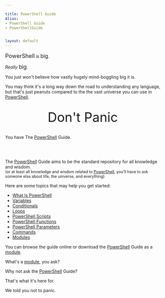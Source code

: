 ```yaml
---

title: PowerShell Guide
Alias: 
- PowerShell Guide
- PowerShellGuide


layout: default
---
```


<span style='font-size:1.3em'>PowerShell</span> is <span style='font-size:1.2em'>big</span>.

_Really_ <span style='font-size:1.25em'>big</span>.

You just won't believe how vastly hugely mind-boggling big it is.

You may think it's a long way down the road to understanding any language,
but that's just peanuts compared to the the vast universe you can use in [PowerShell](/PowerShell).

<br/>

<div style='text-align:center'>
    <span style='font-size:3em'>
        Don't Panic
    </span>
    <br/>            
    <br/>
</div>


You have The [PowerShell](/PowerShell) Guide.

<br/>
<br/>


The [PowerShell](/PowerShell) Guide aims to be the standard repository for all knowledge and wisdom.
<br/> <span style='font-size:.9em'>(or at least all knowledge and wisdom related to [PowerShell](/PowerShell), you'll have to ask someone else about life, the universe, and everything)</span>

Here are some topics that may help you get started:

* [What Is PowerShell](/PowerShell)
* [Variables](/PowerShell/Variables)
* [Conditionals](/PowerShell/Conditionals)
* [Loops](/PowerShell/Loops)
* [PowerShell Scripts](/PowerShell/Scripts)
* [PowerShell Functions](/PowerShell/Functions)
* [PowerShell Parameters](/PowerShell/Parameters)
* [Commands](/PowerShell/Commands)
* [Modules](/PowerShell/Modules)

You can browse the guide online or download the [PowerShell](/PowerShell) Guide as a [module](/PowerShell/Modules).

What's a [module](/PowerShell/Modules), you ask?

Why not ask the [PowerShell](/PowerShell) Guide?

That's what it's here for.

We told you not to panic.
